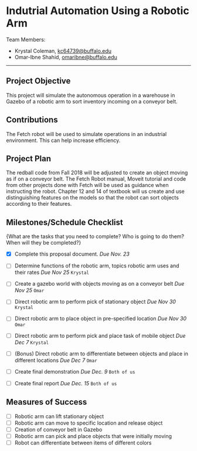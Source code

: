 # Indutrial Automation Using a Robotic Arm

Team Members:
- Krystal Coleman, kc64739@buffalo.edu
- Omar-Ibne Shahid, omaribne@buffalo.edu

--- 

## Project Objective
This project will simulate the autonomous operation  in a warehouse in Gazebo of a robotic arm to sort inventory incoming on a conveyor belt. 

## Contributions
The Fetch robot will be used to simulate operations in an industrial environment. This can help increase efficiency.

## Project Plan
The redball code from Fall 2018 will be adjusted to create an object moving as if on a conveyor belt. 
The Fetch Robot manual, Moveit tutorial and code from other projects done with Fetch will be used as guidance when instructing the robot.
Chapter 12 and 14 of textbook will us create and use distinguishing features on the models so that the robot can sort objects according to their features.   

## Milestones/Schedule Checklist
{What are the tasks that you need to complete?  Who is going to do them?  When will they be completed?}
- [x] Complete this proposal document.  *Due Nov. 23* 
- [ ] Determine functions of the robotic arm, topics robotic arm uses and their rates *Due Nov 25* `Krystal`
- [ ] Create a gazebo world with objects moving as on a conveyor belt *Due Nov 25* `Omar`
- [ ] Direct robotic arm to perform pick of stationary object *Due Nov 30* `Krystal`
- [ ] Direct robotic arm to place object in pre-specified location *Due Nov 30* `Omar`
- [ ] Direct robotic arm to perform pick and place task of mobile object *Due Dec 7* `Krystal`
- [ ] (Bonus) Direct robotic arm to differentiate between objects and place in different locations *Due Dec 7* `Omar`
- [ ] Create final demonstration  *Due Dec. 9* `Both of us`
- [ ] Create final report  *Due Dec. 15* `Both of us`


## Measures of Success
- [ ] Robotic arm can lift stationary object
- [ ] Robotic arm can move to specific location and release object
- [ ] Creation of conveyor belt in Gazebo
- [ ] Robotic arm can pick and place objects that were initially moving
- [ ] Robot can differentiate between items of different colors
